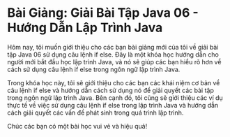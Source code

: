 # Bài Giảng: Giải Bài Tập Java 06 - Hướng Dẫn Lập Trình Java

Hôm nay, tôi muốn giới thiệu cho các bạn bài giảng mới của tôi về giải bài tập Java 06 sử dụng câu lệnh if
else. Đây là một khóa học hướng dẫn cho người mới bắt đầu học lập trình Java, và nó sẽ giúp các bạn hiểu rõ
hơn về cách sử dụng câu lệnh if else trong ngôn ngữ lập trình Java.

Trong khóa học này, tôi sẽ giới thiệu cho các bạn các khái niệm cơ bản về câu lệnh if else và hướng dẫn cách
sử dụng nó để giải quyết các bài tập trong ngôn ngữ lập trình Java. Bên cạnh đó, tôi cũng sẽ giới thiệu các ví
dụ thực tế về việc sử dụng câu lệnh if else trong lập trình Java và hướng dẫn cách giải quyết các vấn đề phát
sinh trong quá trình lập trình.

Chúc các bạn có một bài học vui vẻ và hiệu quả!
